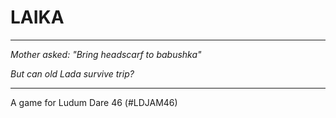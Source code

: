 # LAIKA

---

_Mother asked: "Bring headscarf to babushka"_

_But can old Lada survive trip?_

---

A game for Ludum Dare 46 (#LDJAM46)